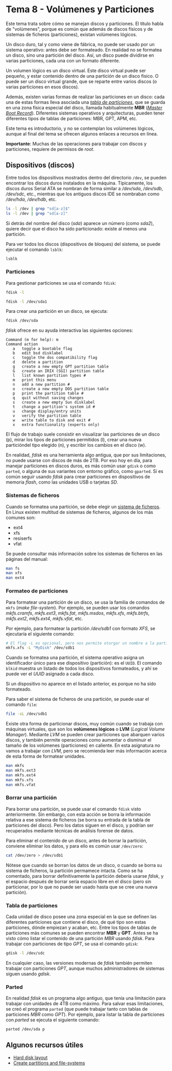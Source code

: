 # Tema 8 - Volúmenes y Particiones

Este tema trata sobre cómo se manejan discos y particiones. El título habla de "volúmenes", porque es común que además de discos físicos y de sistemas de ficheros (particiones), existan volúmenes lógicos.

Un disco duro, tal y como viene de fábrica, no puede ser usado por un sistema operativo: antes debe ser formateado. En realidad no se formatea un disco, sino una partición del disco. Así, un disco puede dividirse en varias particiones, cada una con un formato diferente. 

Un volumen lógico es un disco virtual. Este disco virtual puede ser pequeño, y estar contenido dentro de una partición de un disco físico. O puede ser un disco virtual grande, que se reparte entre varios discos (o varias particiones en esos discos).

Además, existen varias formas de realizar las particiones en un disco: cada una de estas formas lleva asociada una *[tabla de particiones](https://es.wikipedia.org/wiki/Tabla_de_particiones)*, que se guarda en una zona física especial del disco, llamada habitualmente **MBR** (*[Master Boot Record](https://es.wikipedia.org/wiki/Registro_de_arranque_principal)*). Diferentes sistemas operativos y arquitecturas, pueden tener diferentes tipos de tablas de particiones: MBR, GPT, APM, etc.

Este tema es introductorio, y no se contemplan los volúmenes lógicos, aunque al final del tema se ofrecen algunos enlaces a recursos en línea.

**Importante**: Muchas de las operaciones para trabajar con discos y particiones, requiere de permisos de *root*.

## Dispositivos (discos)

Entre todos los dispositivos mostrados dentro del directorio `/dev`, se pueden encontrar los discos duros instalados en la máquina. Típicamente, los discos duros Serial ATA se nombran de forma similar a */dev/sda*, */dev/sdb*, */dev/sdc*, etc., mientras que los antiguos discos IDE se nombraban como */dev/hda*, */dev/hdb*, etc.

```bash
ls -l /dev | grep "sd[a-z]$"
ls -l /dev | grep "sd[a-z]"

```

Si detrás del nombre del disco (*sda*) aparece un número (como *sda2*), quiere decir que el disco ha sido particionado: existe al menos una partición. 

Para ver todos los discos (dispositivos de bloques) del sistema, se puede ejecutar el comando `lsblk`:

```bash
lsblk

```


### Particiones

Para gestionar particiones se usa el comando `fdisk`:

```bash
fdisk -l

fdisk -l /dev/sda1

```

Para crear una partición en un disco, se ejecuta:

```bash
fdisk /dev/sda

```

*fdisk* ofrece en su ayuda interactiva las siguientes opciones:

```text
Command (m for help): m
Command action
   a   toggle a bootable flag
   b   edit bsd disklabel
   c   toggle the dos compatibility flag
   d   delete a partition
   g   create a new empty GPT partition table
   G   create an IRIX (SGI) partition table
   l   list known partition types #
   m   print this menu
   n   add a new partition #
   o   create a new empty DOS partition table
   p   print the partition table #
   q   quit without saving changes
   s   create a new empty Sun disklabel
   t   change a partition's system id #
   u   change display/entry units
   v   verify the partition table
   w   write table to disk and exit #
   x   extra functionality (experts only)

```

El flujo de trabajo suele consistir en visualizar las particiones de un disco (p), mirar los tipos de particiones permitidos (l), crear una nueva particióndel tipo elegido (n), y escribir los cambios en el disco (w).

En realidad, *fdisk* es una herramienta algo antigua, que por sus limitaciones, no puede usarse con discos de más de 2TB. Por eso hoy en día, para manejar particiones en discos duros, es más común usar `gdisk` o como `parted`, o alguna de sus variantes con entorno gráfico, como `gparted`. Sí es común seguir usando *fdisk* para crear particiones en dispositivos de memoria *flash*, como las unidades USB o tarjetas *SD*.

### Sistemas de ficheros

Cuando se formatea una partición, se debe elegir un [sistema de ficheros](https://es.wikipedia.org/wiki/Sistema_de_archivos). En Linux existen multitud de sistemas de ficheros, algunos de los más comunes son:

- ext4
- xfs
- resiserfs
- vfat

Se puede consultar más información sobre los sistemas de ficheros en las páginas del manual:

```bash
man fs
man xfs
man ext4

```

### Formateo de particiones

Para formatear una partición de un disco, se usa la familia de comandos de `mkfs` (*make file-system*). Por ejemplo, se pueden usar los comandos *mkfs.cramfs*, *mkfs.ext3*, *mkfs.fat*, *mkfs.msdos*, *mkfs.xfs*, *mkfs.btrfs*, *mkfs.ext2*, *mkfs.ext4*, *mkfs.vfat*, etc.

Por ejemplo, para formatear la partición */dev/sdb1* con formato *XFS*, se ejecutaría el siguiente comando:

```bash
# El flag -L es opcional, pero nos permite otorgar un nombre a la partición.
mkfs.xfs -L "MyDisk" /dev/sdb1

```

Cuando se formatea una partición, el sistema operativo asigna un identificador único para ese dispositivo (partición): es el `UUID`. El comando `blkid` muestra un listado de todos los dispositivos formateados, y ahí se puede ver el *UUID* asignado a cada disco.

Si un dispositivo no aparece en el listado anterior, es porque no ha sido formateado.

Para saber el sistema de ficheros de una partición, se puede usar el comando `file`:

```bash
file -sL /dev/sdb1

```

Existe otra forma de particionar discos, muy común cuando se trabaja con máquinas virtuales, que son los **volúmenes lógicos** o **LVM** (*Logical Volume Manager*). Mediante *LVM* se pueden crear particiones que abarquen varios discos, y también permite operaciones como aumentar o disminuir el tamaño de los volúmenes (particiones) en caliente. En esta asignatura no vamos a trabajar con *LVM*, pero se recomienda leer más información acerca de esta forma de formatear unidades.

```bash
man mkfs
man mkfs.ext3
man mkfs.ext4
man mkfs.xfs
man mkfs.vfat

```

### Borrar una partición

Para borrar una partición, se puede usar el comando `fdisk` visto anteriormente. Sin embargo, con esta acción se borra la información relativa a ese sistema de ficheros (se borra su entrada de la tabla de particiones del disco). Pero los datos siguen en el disco, y podrían ser recuperados mediante técnicas de análisis forense de datos.

Para eliminar el contenido de un disco, antes de borrar la partición, conviene eliminar los datos, y para ello es común usar `/dev/zero`:

```bash
cat /dev/zero > /dev/sdb1

```

Nótese que cuando se borran los datos de un disco, o cuando se borra su sistema de ficheros, la partición permamece intacta. Como se ha comentado, para borrar definitivamente la partición debería usarse *fdisk*, y el espacio después de borrar sería espacio libre en el disco (pero sin particionar, por lo que no puede ser usado hasta que se cree una nueva partición).

### Tabla de particiones

Cada unidad de disco posee una zona especial en la que se definen las diferentes particiones que contiene el disco, de qué tipo son estas particiones, dónde empiezan y acaban, etc. Entre los tipos de tablas de particiones más comunes se pueden encontrar **MBR** y **GPT**. Antes se ha visto cómo listar el contenido de una partición *MBR* usando *fdisk*. Para trabajar con particiones de tipo *GPT*, se usa el comando `gdisk`:

```bash
gdisk -l /dev/sdc

```

En cualquier caso, las versiones modernas de *fdisk* también permiten trabajar con particiones *GPT*, aunque muchos administradores de sistemas siguen usando *gdisk*.


### Parted

En realidad *fdisk* es un programa algo antiguo, que tenía una limitación para trabajar con unidades de 4TB como máximo. Para salvar esas limitaciones, se creó el programa `parted` (que puede trabajar tanto con tablas de particiones *MBR* como *GPT*). Por ejemplo, para listar la tabla de particiones con *parted* se ejecuta el siguiente comando:

```bash
parted /dev/sda p

```

## Algunos recursos útiles

- [Hard disk layout](https://developer.ibm.com/tutorials/l-lpic1-102-1/)
- [Create partitions and file-systems](https://developer.ibm.com/technologies/linux/tutorials/l-lpic1-104-1)

